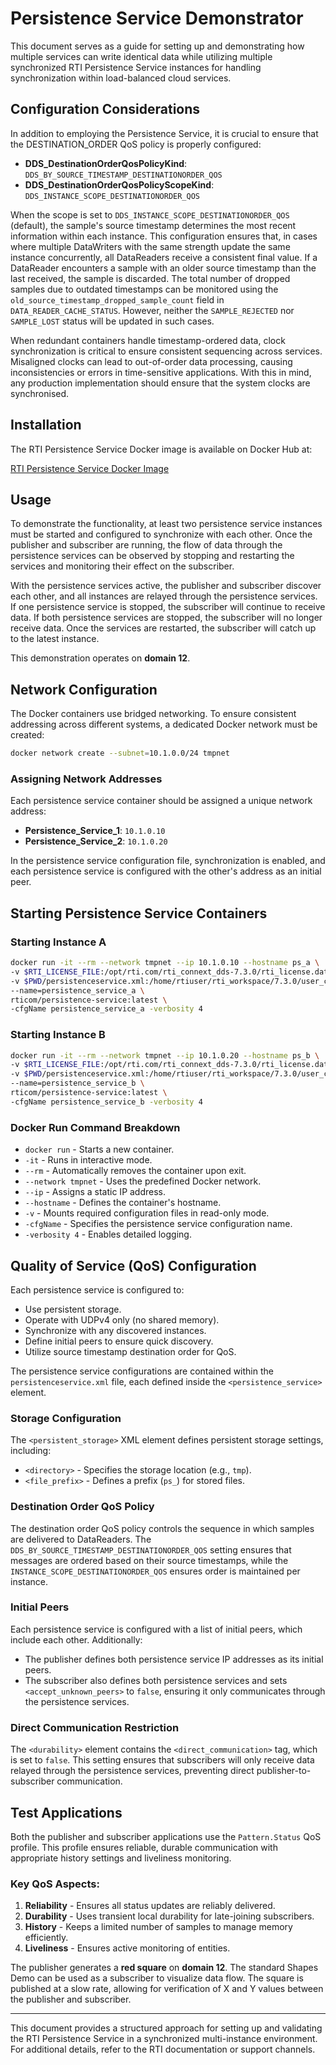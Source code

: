 # Persistence Service Demonstrator

This document serves as a guide for setting up and demonstrating how multiple services can write identical data while utilizing multiple synchronized RTI Persistence Service instances for handling synchronization within load-balanced cloud services.

## Configuration Considerations

In addition to employing the Persistence Service, it is crucial to ensure that the DESTINATION_ORDER QoS policy is properly configured:

- **DDS_DestinationOrderQosPolicyKind**: `DDS_BY_SOURCE_TIMESTAMP_DESTINATIONORDER_QOS`
- **DDS_DestinationOrderQosPolicyScopeKind**: `DDS_INSTANCE_SCOPE_DESTINATIONORDER_QOS`

When the scope is set to `DDS_INSTANCE_SCOPE_DESTINATIONORDER_QOS` (default), the sample's source timestamp determines the most recent information within each instance. This configuration ensures that, in cases where multiple DataWriters with the same strength update the same instance concurrently, all DataReaders receive a consistent final value. If a DataReader encounters a sample with an older source timestamp than the last received, the sample is discarded. The total number of dropped samples due to outdated timestamps can be monitored using the `old_source_timestamp_dropped_sample_count` field in `DATA_READER_CACHE_STATUS`. However, neither the `SAMPLE_REJECTED` nor `SAMPLE_LOST` status will be updated in such cases.

When redundant containers handle timestamp-ordered data, clock synchronization is critical to ensure consistent sequencing across services. Misaligned clocks can lead to out-of-order data processing, causing inconsistencies or errors in time-sensitive applications. With this in mind, any production implementation should ensure that the system clocks are synchronised.

## Installation

The RTI Persistence Service Docker image is available on Docker Hub at:

[RTI Persistence Service Docker Image](https://hub.docker.com/r/rticom/persistence-service)

## Usage

To demonstrate the functionality, at least two persistence service instances must be started and configured to synchronize with each other. Once the publisher and subscriber are running, the flow of data through the persistence services can be observed by stopping and restarting the services and monitoring their effect on the subscriber.

With the persistence services active, the publisher and subscriber discover each other, and all instances are relayed through the persistence services. If one persistence service is stopped, the subscriber will continue to receive data. If both persistence services are stopped, the subscriber will no longer receive data. Once the services are restarted, the subscriber will catch up to the latest instance.

This demonstration operates on **domain 12**.

## Network Configuration

The Docker containers use bridged networking. To ensure consistent addressing across different systems, a dedicated Docker network must be created:

```bash
docker network create --subnet=10.1.0.0/24 tmpnet
```

### Assigning Network Addresses

Each persistence service container should be assigned a unique network address:
- **Persistence_Service_1**: `10.1.0.10`
- **Persistence_Service_2**: `10.1.0.20`

In the persistence service configuration file, synchronization is enabled, and each persistence service is configured with the other's address as an initial peer.

## Starting Persistence Service Containers

### Starting Instance A

```bash
docker run -it --rm --network tmpnet --ip 10.1.0.10 --hostname ps_a \
-v $RTI_LICENSE_FILE:/opt/rti.com/rti_connext_dds-7.3.0/rti_license.dat:ro \
-v $PWD/persistenceservice.xml:/home/rtiuser/rti_workspace/7.3.0/user_config/persistence_service/USER_PERSISTENCE_SERVICE.xml:ro \
--name=persistence_service_a \
rticom/persistence-service:latest \
-cfgName persistence_service_a -verbosity 4
```

### Starting Instance B

```bash
docker run -it --rm --network tmpnet --ip 10.1.0.20 --hostname ps_b \
-v $RTI_LICENSE_FILE:/opt/rti.com/rti_connext_dds-7.3.0/rti_license.dat:ro \
-v $PWD/persistenceservice.xml:/home/rtiuser/rti_workspace/7.3.0/user_config/persistence_service/USER_PERSISTENCE_SERVICE.xml:ro \
--name=persistence_service_b \
rticom/persistence-service:latest \
-cfgName persistence_service_b -verbosity 4
```

### Docker Run Command Breakdown

- `docker run` - Starts a new container.
- `-it` - Runs in interactive mode.
- `--rm` - Automatically removes the container upon exit.
- `--network tmpnet` - Uses the predefined Docker network.
- `--ip` - Assigns a static IP address.
- `--hostname` - Defines the container's hostname.
- `-v` - Mounts required configuration files in read-only mode.
- `-cfgName` - Specifies the persistence service configuration name.
- `-verbosity 4` - Enables detailed logging.

## Quality of Service (QoS) Configuration

Each persistence service is configured to:
- Use persistent storage.
- Operate with UDPv4 only (no shared memory).
- Synchronize with any discovered instances.
- Define initial peers to ensure quick discovery.
- Utilize source timestamp destination order for QoS.

The persistence service configurations are contained within the `persistenceservice.xml` file, each defined inside the `<persistence_service>` element.

### Storage Configuration

The `<persistent_storage>` XML element defines persistent storage settings, including:
- `<directory>` - Specifies the storage location (e.g., `tmp`).
- `<file_prefix>` - Defines a prefix (`ps_`) for stored files.

### Destination Order QoS Policy

The destination order QoS policy controls the sequence in which samples are delivered to DataReaders. The `DDS_BY_SOURCE_TIMESTAMP_DESTINATIONORDER_QOS` setting ensures that messages are ordered based on their source timestamps, while the `INSTANCE_SCOPE_DESTINATIONORDER_QOS` ensures order is maintained per instance.

### Initial Peers

Each persistence service is configured with a list of initial peers, which include each other. Additionally:
- The publisher defines both persistence service IP addresses as its initial peers.
- The subscriber also defines both persistence services and sets `<accept_unknown_peers>` to `false`, ensuring it only communicates through the persistence services.

### Direct Communication Restriction

The `<durability>` element contains the `<direct_communication>` tag, which is set to `false`. This setting ensures that subscribers will only receive data relayed through the persistence services, preventing direct publisher-to-subscriber communication.

## Test Applications

Both the publisher and subscriber applications use the `Pattern.Status` QoS profile. This profile ensures reliable, durable communication with appropriate history settings and liveliness monitoring. 

### Key QoS Aspects:

1. **Reliability** - Ensures all status updates are reliably delivered.
2. **Durability** - Uses transient local durability for late-joining subscribers.
3. **History** - Keeps a limited number of samples to manage memory efficiently.
4. **Liveliness** - Ensures active monitoring of entities.

The publisher generates a **red square** on **domain 12**. The standard Shapes Demo can be used as a subscriber to visualize data flow. The square is published at a slow rate, allowing for verification of X and Y values between the publisher and subscriber.

---
This document provides a structured approach for setting up and validating the RTI Persistence Service in a synchronized multi-instance environment. For additional details, refer to the RTI documentation or support channels.
